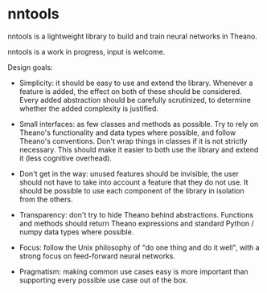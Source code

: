 nntools
=======

nntools is a lightweight library to build and train neural networks in Theano.

nntools is a work in progress, input is welcome.

Design goals:

* Simplicity: it should be easy to use and extend the library. Whenever a feature is added, the effect on both of these should be considered. Every added abstraction should be carefully scrutinized, to determine whether the added complexity is justified.

* Small interfaces: as few classes and methods as possible. Try to rely on Theano's functionality and data types where possible, and follow Theano's conventions. Don't wrap things in classes if it is not strictly necessary. This should make it easier to both use the library and extend it (less cognitive overhead).

* Don't get in the way: unused features should be invisible, the user should not have to take into account a feature that they do not use. It should be possible to use each component of the library in isolation from the others.

* Transparency: don't try to hide Theano behind abstractions. Functions and methods should return Theano expressions and standard Python / numpy data types where possible.

* Focus: follow the Unix philosophy of "do one thing and do it well", with a strong focus on feed-forward neural networks.

* Pragmatism: making common use cases easy is more important than supporting every possible use case out of the box.
